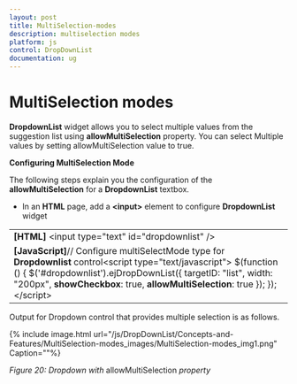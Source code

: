 ```yaml
---
layout: post
title: MultiSelection-modes
description: multiselection modes
platform: js
control: DropDownList
documentation: ug
---
```


# MultiSelection modes

**DropdownList** widget allows you to select multiple values from the suggestion list using **allowMultiSelection** property. You can select Multiple values by setting allowMultiSelection value to true.

**Configuring MultiSelection Mode**

The following steps explain you the configuration of the **allowMultiSelection** for a **DropdownList** textbox.

* In an **HTML** page, add a **&lt;input&gt;** element to configure **DropdownList** widget



<table>
<tr>
<td>
<b>[HTML]</b>         &lt;input type="text" id="dropdownlist" /&gt;</td></tr>
<tr>
<td>
<b>[JavaScript]</b>// Configure multiSelectMode type for <b>Dropdownlist</b> control&lt;script type="text/javascript"&gt;        $(function () {            $('#dropdownlist').ejDropDownList({                targetID: "list",                width: "200px",                <b>showCheckbox</b>: true,                <b>allowMultiSelection</b>: true            });        });   &lt;/script&gt;</td></tr>
</table>




Output for Dropdown control that provides multiple selection is as follows.


{% include image.html url="/js/DropDownList/Concepts-and-Features/MultiSelection-modes_images/MultiSelection-modes_img1.png" Caption=""%}

_Figure 20: Dropdown with_ allowMultiSelection _property_ 

